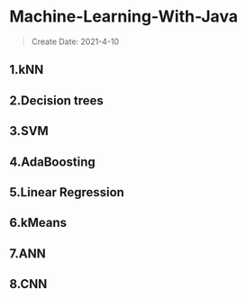 # Machine-Learning-With-Java
>  Create Date: 2021-4-10
## 1.kNN

## 2.Decision trees
## 3.SVM
## 4.AdaBoosting
## 5.Linear Regression
## 6.kMeans
## 7.ANN
## 8.CNN

